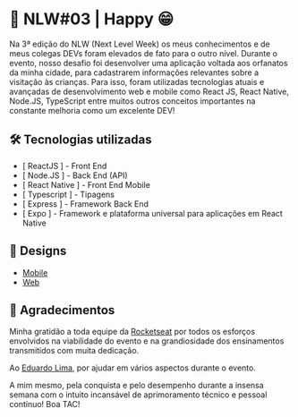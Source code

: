 # 🚀 NLW#03 | Happy 😁
Na 3ª edição do NLW (Next Level Week) os meus conhecimentos e de meus colegas DEVs foram elevados de fato para o outro nível. Durante o evento, nosso desafio foi desenvolver uma aplicação voltada aos orfanatos da minha cidade, para cadastrarem informações relevantes sobre a visitação às crianças. Para isso, foram utilizadas tecnologias atuais e avançadas de desenvolvimento web e mobile como React JS, React Native, Node.JS, TypeScript entre muitos outros conceitos importantes na constante melhoria como um excelente DEV!

## 🛠 Tecnologias utilizadas
- [ ReactJS ] - Front End
- [ Node.JS ] - Back End (API)
- [ React Native ] - Front End Mobile
- [ Typescript ] - Tipagens
- [ Express ] - Framework Back End
- [ Expo ] - Framework e plataforma universal para aplicações em React Native

## 🎨 Designs
- [Mobile](https://www.figma.com/file/uh0OoD4hKWoYKdd9ff7IQv/Happy-Mobile-(Copy)?node-id=0%3A1)
- [Web](https://www.figma.com/file/fLVjd9c1l7eJqJhWb5amzN/Happy-Web-(Copy)?node-id=0%3A1)

## 🙏 Agradecimentos
Minha gratidão a toda equipe da [Rocketseat](https://rocketseat.com.br/) por todos os esforços envolvidos na viabilidade do evento e na grandiosidade dos ensinamentos transmitidos com muita dedicação.

Ao [Eduardo Lima](https://github.com/sleduardo20), por ajudar em vários aspectos durante o evento.

A mim mesmo, pela conquista e pelo desempenho durante a insensa semana com o intuito incansável de aprimoramento técnico e pessoal contínuo! Boa TAC!
